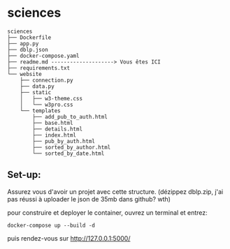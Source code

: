 # sciences
```
sciences
├── Dockerfile
├── app.py
├── dblp.json
├── docker-compose.yaml
├── readme.md --------------------> Vous êtes ICI
├── requirements.txt
└── website
    ├── connection.py
    ├── data.py
    ├── static
    │   ├── w3-theme.css
    │   └── w3pro.css
    └── templates
        ├── add_pub_to_auth.html
        ├── base.html
        ├── details.html
        ├── index.html
        ├── pub_by_auth.html
        ├── sorted_by_author.html
        └── sorted_by_date.html
```

## Set-up:

Assurez vous d'avoir un projet avec cette structure.
(dézippez dblp.zip, j'ai pas réussi à uploader le json de 35mb dans github? wth)

pour construire et deployer le container, ouvrez un terminal et entrez:
```
docker-compose up --build -d
```
puis rendez-vous sur http://127.0.0.1:5000/

